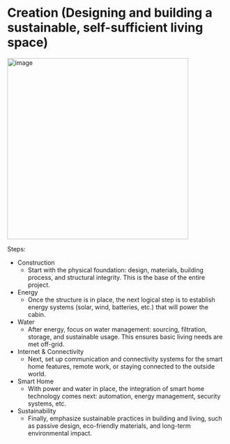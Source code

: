 # Creation (Designing and building a sustainable, self-sufficient living space)

<img width="415" alt="image" src="https://github.com/user-attachments/assets/0a0423fe-e3eb-4187-8127-80f441b2fa8e">

Steps:
* Construction
  * Start with the physical foundation: design, materials, building process, and structural integrity. This is the base of the entire project.
* Energy
  * Once the structure is in place, the next logical step is to establish energy systems (solar, wind, batteries, etc.) that will power the cabin.
* Water
  * After energy, focus on water management: sourcing, filtration, storage, and sustainable usage. This ensures basic living needs are met off-grid.
* Internet & Connectivity
  * Next, set up communication and connectivity systems for the smart home features, remote work, or staying connected to the outside world.
* Smart Home
  * With power and water in place, the integration of smart home technology comes next: automation, energy management, security systems, etc.
* Sustainability
  * Finally, emphasize sustainable practices in building and living, such as passive design, eco-friendly materials, and long-term environmental impact.
